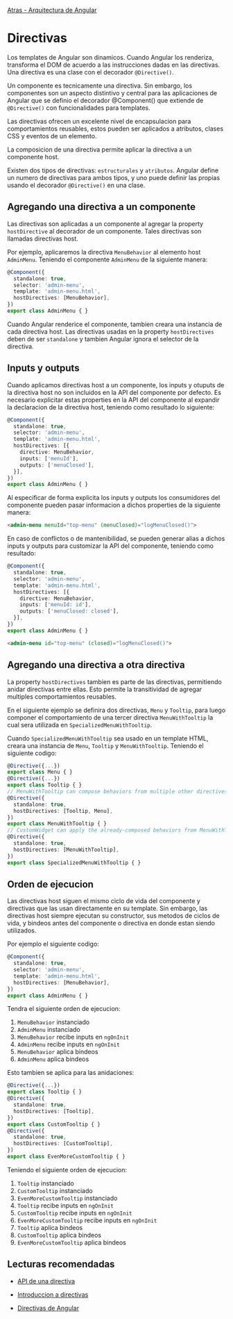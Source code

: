 [Atras - Arquitectura de Angular](https://github.com/daniel18acevedo/DA2-Tecnologia/blob/angular/angular-architecture.md)

# Directivas

Los templates de Angular son dinamicos. Cuando Angular los renderiza, transforma el DOM de acuerdo a las instrucciones dadas en las directivas. Una directiva es una clase con el decorador `@Directive()`.

Un componente es tecnicamente una directiva. Sin embargo, los componentes son un aspecto distintivo y central para las aplicaciones de Angular que se definio el decorador @Component() que extiende de `@Directive()` con funcionalidades para templates.

Las directivas ofrecen un excelente nivel de encapsulacion para comportamientos reusables, estos pueden ser aplicados a atributos, clases CSS y eventos de un elemento.

La composicion de una directiva permite aplicar la directiva a un componente host.

Existen dos tipos de directivas: `estructurales` y `atributos`. Angular define un numero de directivas para ambos tipos, y uno puede definir las propias usando el decorador `@Directive()` en una clase.

## Agregando una directiva a un componente

Las directivas son aplicadas a un componente al agregar la property `hostDirective` al decorador de un componente. Tales directivas son llamadas directivas host.

Por ejemplo, aplicaremos la directiva `MenuBehavior` al elemento host `AdminMenu`. Teniendo el componente `AdminMenu` de la siguiente manera:

```TypeScript
@Component({
  standalone: true,
  selector: 'admin-menu',
  template: 'admin-menu.html',
  hostDirectives: [MenuBehavior],
})
export class AdminMenu { }
```

Cuando Angular renderice el componente, tambien creara una instancia de cada directiva host. Las directivas usadas en la property `hostDirectives` deben de ser `standalone` y tambien Angular ignora el selector de la directiva.

## Inputs y outputs

Cuando aplicamos directivas host a un componente, los inputs y otuputs de la directiva host no son incluidos en la API del componente por defecto. Es necesario explicitar estas properties en la API del componente al expandir la declaracion de la directiva host, teniendo como resultado lo siguiente:

```TypeScript
@Component({
  standalone: true,
  selector: 'admin-menu',
  template: 'admin-menu.html',
  hostDirectives: [{
    directive: MenuBehavior,
    inputs: ['menuId'],
    outputs: ['menuClosed'],
  }],
})
export class AdminMenu { }
```

Al especificar de forma explicita los inputs y outputs los consumidores del componente pueden pasar informacion a dichos properties de la siguiente manera:

```HTML
<admin-menu menuId="top-menu" (menuClosed)="logMenuClosed()">
```

En caso de conflictos o de mantenibilidad, se pueden generar alias a dichos inputs y outputs para customizar la API del componente, teniendo como resultado:

```TypeScript
@Component({
  standalone: true,
  selector: 'admin-menu',
  template: 'admin-menu.html',
  hostDirectives: [{
    directive: MenuBehavior,
    inputs: ['menuId: id'],
    outputs: ['menuClosed: closed'],
  }],
})
export class AdminMenu { }
```

```HTML
<admin-menu id="top-menu" (closed)="logMenuClosed()">
```

## Agregando una directiva a otra directiva

La property `hostDirectives` tambien es parte de las directivas, permitiendo anidar directivas entre ellas. Esto permite la transitividad de agregar multiples comportamientos reusables.

En el siguiente ejemplo se definira dos directivas, `Menu` y `Tooltip`, para luego componer el comportamiento de una tercer directiva `MenuWithTooltip` la cual sera utilizada en `SpecializedMenuWithTooltip`.

Cuando `SpecializedMenuWithTooltip` sea usado en un template HTML, creara una instancia de `Menu`, `Tooltip` y `MenuWithTooltip`. Teniendo el siguiente codigo:

```TypeScript
@Directive({...})
export class Menu { }
@Directive({...})
export class Tooltip { }
// MenuWithTooltip can compose behaviors from multiple other directives
@Directive({
  standalone: true,
  hostDirectives: [Tooltip, Menu],
})
export class MenuWithTooltip { }
// CustomWidget can apply the already-composed behaviors from MenuWithTooltip
@Directive({
  standalone: true,
  hostDirectives: [MenuWithTooltip],
})
export class SpecializedMenuWithTooltip { }
```

## Orden de ejecucion

Las directivas host siguen el mismo ciclo de vida del componente y directivas que las usan directamente en su template. Sin embargo, las directivas host siempre ejecutan su constructor, sus metodos de ciclos de vida, y bindeos antes del componente o directiva en donde estan siendo utilizados.

Por ejemplo el siguiente codigo:

```TypeScript
@Component({
  standalone: true,
  selector: 'admin-menu',
  template: 'admin-menu.html',
  hostDirectives: [MenuBehavior],
})
export class AdminMenu { }
```

Tendra el siguiente orden de ejecucion:

1. `MenuBehavior` instanciado
2. `AdminMenu` instanciado
3. `MenuBehavior` recibe inputs en `ngOnInit`
4. `AdminMenu` recibe inputs en `ngOnInit`
5. `MenuBehavior` aplica bindeos
6. `AdminMenu` aplica bindeos

Esto tambien se aplica para las anidaciones:

```TypeScript
@Directive({...})
export class Tooltip { }
@Directive({
  standalone: true,
  hostDirectives: [Tooltip],
})
export class CustomTooltip { }
@Directive({
  standalone: true,
  hostDirectives: [CustomTooltip],
})
export class EvenMoreCustomTooltip { }
```

Teniendo el siguiente orden de ejecucion:

1. `Tooltip` instanciado
2. `CustomTooltip` instanciado
3. `EvenMoreCustomTooltip` instanciado
4. `Tooltip` recibe inputs en `ngOnInit`
5. `CustomTooltip` recibe inputs en `ngOnInit`
6. `EvenMoreCustomTooltip` recibe inputs en `ngOnInit`
7. `Tooltip` aplica bindeos
8. `CustomTooltip` aplica bindeos
9. `EvenMoreCustomTooltip` aplica bindeos

## Lecturas recomendadas

- [API de una directiva](https://angular.dev/guide/directives/directive-composition-api)

- [Introduccion a directivas](https://v16.angular.io/guide/architecture-components#directives)

- [Directivas de Angular](https://v17.angular.io/guide/built-in-directives)
